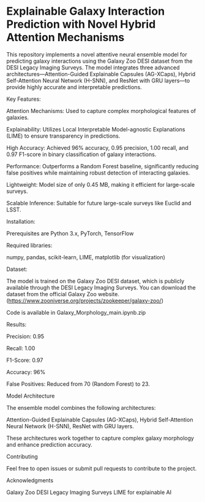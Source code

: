 # Explainable Galaxy Interaction Prediction with Novel Hybrid Attention Mechanisms

This repository implements a novel attentive neural ensemble model for predicting galaxy interactions using the Galaxy Zoo DESI dataset from the DESI Legacy Imaging Surveys. The model integrates three advanced architectures—Attention-Guided Explainable Capsules (AG-XCaps), Hybrid Self-Attention Neural Network (H-SNN), and ResNet with GRU layers—to provide highly accurate and interpretable predictions.

Key Features:

Attention Mechanisms: Used to capture complex morphological features of galaxies.

Explainability: Utilizes Local Interpretable Model-agnostic Explanations (LIME) to ensure transparency in predictions.

High Accuracy: Achieved 96% accuracy, 0.95 precision, 1.00 recall, and 0.97 F1-score in binary classification of galaxy interactions.

Performance: Outperforms a Random Forest baseline, significantly reducing false positives while maintaining robust detection of interacting galaxies.

Lightweight: Model size of only 0.45 MB, making it efficient for large-scale surveys.

Scalable Inference: Suitable for future large-scale surveys like Euclid and LSST.

Installation:

Prerequisites are
Python 3.x,
PyTorch,
TensorFlow 

Required libraries:

numpy,
pandas,
scikit-learn,
LIME,
matplotlib (for visualization)

Dataset:

The model is trained on the Galaxy Zoo DESI dataset, which is publicly available through the DESI Legacy Imaging Surveys. You can download the dataset from the official Galaxy Zoo website. (https://www.zooniverse.org/projects/zookeeper/galaxy-zoo/)

Code is available in Galaxy_Morphology_main.ipynb.zip

Results:

Precision: 0.95

Recall: 1.00

F1-Score: 0.97

Accuracy: 96%

False Positives: Reduced from 70 (Random Forest) to 23.


Model Architecture

The ensemble model combines the following architectures:

Attention-Guided Explainable Capsules (AG-XCaps),
Hybrid Self-Attention Neural Network (H-SNN),
ResNet with GRU layers.

These architectures work together to capture complex galaxy morphology and enhance prediction accuracy.

Contributing

Feel free to open issues or submit pull requests to contribute to the project.

Acknowledgments

Galaxy Zoo
DESI Legacy Imaging Surveys
LIME for explainable AI
